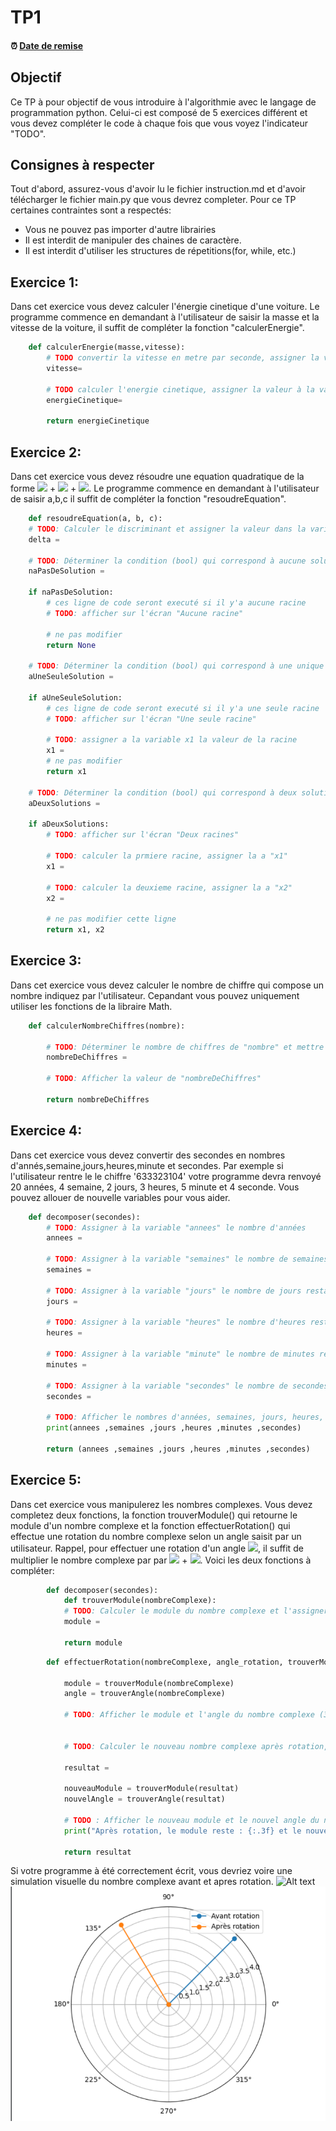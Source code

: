 # TP1

<!--- Changer la date de remise en modifiant le URL--->
#### :alarm_clock: [Date de remise](https://www.timeanddate.com/countdown/generic?iso=20210131T2359&p0=165&msg=Remise&font=cursive&csz=1#)

## Objectif

Ce TP à pour objectif de vous introduire à l'algorithmie avec le langage de programmation python.
Celui-ci est composé de 5 exercices différent et vous devez compléter le code à chaque fois que vous voyez l'indicateur "TODO".

## Consignes à respecter

Tout d'abord, assurez-vous d'avoir lu le fichier instruction.md et d'avoir télécharger le fichier main.py que vous devrez completer.
Pour ce TP certaines contraintes sont a respectés:
- Vous ne pouvez pas importer d'autre librairies
- Il est interdit de manipuler des chaines de caractère.
- Il est interdit d'utiliser les structures de répetitions(for, while, etc.) 

## Exercice 1:
Dans cet exercice vous devez calculer l'énergie cinetique d'une voiture. Le programme commence en demandant à l'utilisateur de saisir la masse et la vitesse de la voiture, il suffit de compléter la fonction "calculerEnergie".
```python
    def calculerEnergie(masse,vitesse):
        # TODO convertir la vitesse en metre par seconde, assigner la valeur à la variable "vitesse"
        vitesse=
        
        # TODO calculer l'energie cinetique, assigner la valeur à la variable "energieCinetique"
        energieCinetique=
        
        return energieCinetique
```

## Exercice 2:
Dans cet exercice vous devez résoudre une equation quadratique de la forme <img src="https://render.githubusercontent.com/render/math?math=ax^2"> + <img src="https://render.githubusercontent.com/render/math?math=bx"> + <img src="https://render.githubusercontent.com/render/math?math=c">. Le programme commence en demandant à l'utilisateur de saisir a,b,c il suffit de compléter la fonction "resoudreEquation".
```python
    def resoudreEquation(a, b, c):
    # TODO: Calculer le discriminant et assigner la valeur dans la variable "delta"
    delta =

    # TODO: Déterminer la condition (bool) qui correspond à aucune solution de l'équation et mettre la valeur dans la variable "naPasDeSolution"
    naPasDeSolution =

    if naPasDeSolution:
        # ces ligne de code seront executé si il y'a aucune racine
        # TODO: afficher sur l'écran "Aucune racine"

        # ne pas modifier
        return None

    # TODO: Déterminer la condition (bool) qui correspond à une unique solution de l'équation et mettre la valeur dans "aUneSeuleSolution"
    aUneSeuleSolution =

    if aUneSeuleSolution:
        # ces ligne de code seront executé si il y'a une seule racine
        # TODO: afficher sur l'écran "Une seule racine"

        # TODO: assigner a la variable x1 la valeur de la racine
        x1 =
        # ne pas modifier
        return x1

    # TODO: Déterminer la condition (bool) qui correspond à deux solutions de l'équation et mettre la valeur dans "aDeuxSolutions"
    aDeuxSolutions =

    if aDeuxSolutions:
        # TODO: afficher sur l'écran "Deux racines"

        # TODO: calculer la prmiere racine, assigner la a "x1"
        x1 =

        # TODO: calculer la deuxieme racine, assigner la a "x2"
        x2 =

        # ne pas modifier cette ligne
        return x1, x2
```
## Exercice 3:
Dans cet exercice vous devez calculer le nombre de chiffre qui compose un nombre indiquez par l'utilisateur. Cepandant vous pouvez uniquement utiliser les fonctions de la libraire Math.
```python
    def calculerNombreChiffres(nombre):

        # TODO: Déterminer le nombre de chiffres de "nombre" et mettre la valeur dans "nombreDeChiffres"
        nombreDeChiffres =

        # TODO: Afficher la valeur de "nombreDeChiffres"

        return nombreDeChiffres
```
## Exercice 4:
Dans cet exercice vous devez convertir des secondes en nombres d'annés,semaine,jours,heures,minute et secondes. Par exemple si l'utilisateur rentre le le chiffre '633323104' votre programme devra renvoyé 20 années, 4 semaine, 2 jours, 3 heures, 5 minute et 4 seconde. Vous pouvez allouer de nouvelle variables pour vous aider.
```python
    def decomposer(secondes):
        # TODO: Assigner à la variable "annees" le nombre d'années
        annees =

        # TODO: Assigner à la variable "semaines" le nombre de semaines restantes
        semaines =

        # TODO: Assigner à la variable "jours" le nombre de jours restants
        jours =

        # TODO: Assigner à la variable "heures" le nombre d'heures restantes
        heures =

        # TODO: Assigner à la variable "minute" le nombre de minutes restantes
        minutes =

        # TODO: Assigner à la variable "secondes" le nombre de secondes restantes
        secondes =

        # TODO: Afficher le nombres d'années, semaines, jours, heures, minutes et secondes
        print(annees ,semaines ,jours ,heures ,minutes ,secondes)

        return (annees ,semaines ,jours ,heures ,minutes ,secondes)
```
## Exercice 5:
Dans cet exercice vous manipulerez les nombres complexes. Vous devez completez deux fonctions, la fonction trouverModule() qui retourne le module d'un nombre complexe et la fonction effectuerRotation() qui effectue une rotation du nombre complexe selon un angle saisit par un utilisateur. Rappel, pour effectuer une rotation d'un angle <img src="https://render.githubusercontent.com/render/math?math=\alpha">, il suffit de multiplier le nombre complexe par par <img src="https://render.githubusercontent.com/render/math?math=(cos(\alpha)"> + <img src="https://render.githubusercontent.com/render/math?math=sin(\alpha)i)">.
Voici les deux fonctions à compléter:
```python
        def decomposer(secondes):
            def trouverModule(nombreComplexe):
            # TODO: Calculer le module du nombre complexe et l'assigner dans "module"
            module =

            return module
```
```python
        def effectuerRotation(nombreComplexe, angle_rotation, trouverModule):

            module = trouverModule(nombreComplexe)
            angle = trouverAngle(nombreComplexe)

            # TODO: Afficher le module et l'angle du nombre complexe (3 decimales de précision)


            # TODO: Calculer le nouveau nombre complexe après rotation, assigner le nouveau nombre complexe à la variable 'resultat'

            resultat =

            nouveauModule = trouverModule(resultat)
            nouvelAngle = trouverAngle(resultat)

            # TODO : Afficher le nouveau module et le nouvel angle du nombre complexe après rotation (3 decimales de précision)
            print("Après rotation, le module reste : {:.3f} et le nouveau angle est {:.3f}".format(nouveauModule, nouvelAngle))

            return resultat
```
Si votre programme à été correctement écrit, vous devriez voire une simulation visuelle du nombre complexe avant et apres rotation.
![Alt text](img/complexe_terminale.PNG?raw=true "Title")
![Alt text](img/complexe.PNG?raw=true "Title")


